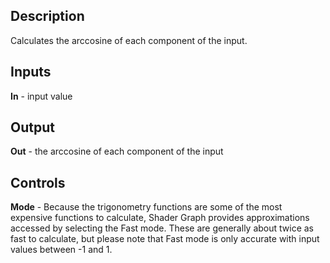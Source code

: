 ## Description
Calculates the arccosine of each component of the input.

## Inputs
**In** - input value

## Output
**Out** - the arccosine of each component of the input

## Controls
**Mode** - Because the trigonometry functions are some of the most expensive functions to calculate, Shader Graph provides approximations accessed by selecting the Fast mode. These are generally about twice as fast to calculate, but please note that Fast mode is only accurate with input values between -1 and 1.